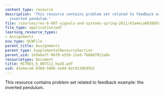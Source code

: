 ```yaml
---
content_type: resource
description: 'This resource contains problem set related to feedback example: the
  inverted pendulum.'
file: /courses/res-6-007-signals-and-systems-spring-2011/43a4eca68360580b2e4d82c0139b95b3_MITRES_6_007S11_hw26.pdf
file_type: application/pdf
learning_resource_types:
- Assignments
ocw_type: OCWFile
parent_title: Assignments
parent_type: SupplementalResourceSection
parent_uid: 2e9a8aff-96f8-e559-11ed-fb8887012a8e
resourcetype: Document
title: MITRES_6_007S11_hw26.pdf
uid: 43a4eca6-8360-580b-2e4d-82c0139b95b3
---
```

This resource contains problem set related to feedback example: the inverted pendulum.

